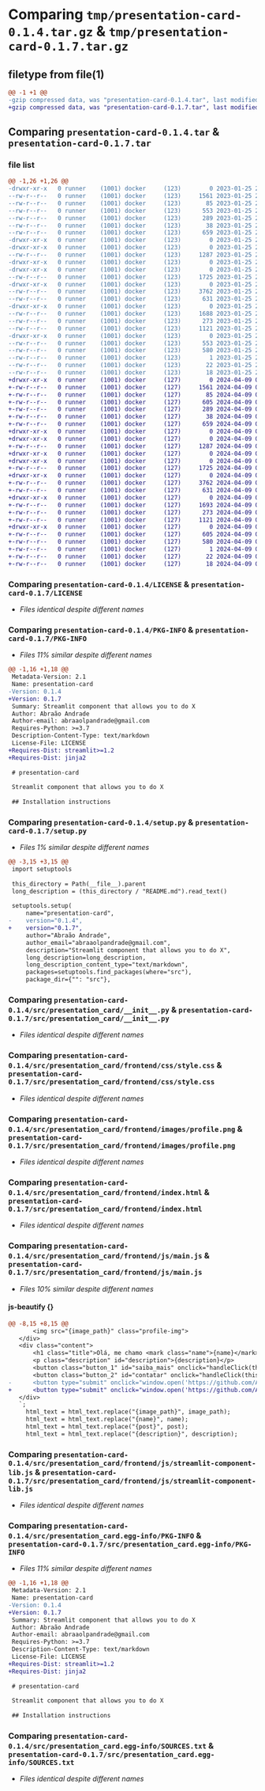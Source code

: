 # Comparing `tmp/presentation-card-0.1.4.tar.gz` & `tmp/presentation-card-0.1.7.tar.gz`

## filetype from file(1)

```diff
@@ -1 +1 @@
-gzip compressed data, was "presentation-card-0.1.4.tar", last modified: Wed Jan 25 22:11:28 2023, max compression
+gzip compressed data, was "presentation-card-0.1.7.tar", last modified: Tue Apr  9 04:35:49 2024, max compression
```

## Comparing `presentation-card-0.1.4.tar` & `presentation-card-0.1.7.tar`

### file list

```diff
@@ -1,26 +1,26 @@
-drwxr-xr-x   0 runner    (1001) docker     (123)        0 2023-01-25 22:11:28.028640 presentation-card-0.1.4/
--rw-r--r--   0 runner    (1001) docker     (123)     1561 2023-01-25 22:11:19.000000 presentation-card-0.1.4/LICENSE
--rw-r--r--   0 runner    (1001) docker     (123)       85 2023-01-25 22:11:19.000000 presentation-card-0.1.4/MANIFEST.in
--rw-r--r--   0 runner    (1001) docker     (123)      553 2023-01-25 22:11:28.028640 presentation-card-0.1.4/PKG-INFO
--rw-r--r--   0 runner    (1001) docker     (123)      289 2023-01-25 22:11:19.000000 presentation-card-0.1.4/README.md
--rw-r--r--   0 runner    (1001) docker     (123)       38 2023-01-25 22:11:28.028640 presentation-card-0.1.4/setup.cfg
--rw-r--r--   0 runner    (1001) docker     (123)      659 2023-01-25 22:11:19.000000 presentation-card-0.1.4/setup.py
-drwxr-xr-x   0 runner    (1001) docker     (123)        0 2023-01-25 22:11:28.028640 presentation-card-0.1.4/src/
-drwxr-xr-x   0 runner    (1001) docker     (123)        0 2023-01-25 22:11:28.028640 presentation-card-0.1.4/src/presentation_card/
--rw-r--r--   0 runner    (1001) docker     (123)     1287 2023-01-25 22:11:19.000000 presentation-card-0.1.4/src/presentation_card/__init__.py
-drwxr-xr-x   0 runner    (1001) docker     (123)        0 2023-01-25 22:11:28.028640 presentation-card-0.1.4/src/presentation_card/frontend/
-drwxr-xr-x   0 runner    (1001) docker     (123)        0 2023-01-25 22:11:28.028640 presentation-card-0.1.4/src/presentation_card/frontend/css/
--rw-r--r--   0 runner    (1001) docker     (123)     1725 2023-01-25 22:11:19.000000 presentation-card-0.1.4/src/presentation_card/frontend/css/style.css
-drwxr-xr-x   0 runner    (1001) docker     (123)        0 2023-01-25 22:11:28.028640 presentation-card-0.1.4/src/presentation_card/frontend/images/
--rw-r--r--   0 runner    (1001) docker     (123)     3762 2023-01-25 22:11:19.000000 presentation-card-0.1.4/src/presentation_card/frontend/images/profile.png
--rw-r--r--   0 runner    (1001) docker     (123)      631 2023-01-25 22:11:19.000000 presentation-card-0.1.4/src/presentation_card/frontend/index.html
-drwxr-xr-x   0 runner    (1001) docker     (123)        0 2023-01-25 22:11:28.028640 presentation-card-0.1.4/src/presentation_card/frontend/js/
--rw-r--r--   0 runner    (1001) docker     (123)     1688 2023-01-25 22:11:19.000000 presentation-card-0.1.4/src/presentation_card/frontend/js/main.js
--rw-r--r--   0 runner    (1001) docker     (123)      273 2023-01-25 22:11:19.000000 presentation-card-0.1.4/src/presentation_card/frontend/js/script.js
--rw-r--r--   0 runner    (1001) docker     (123)     1121 2023-01-25 22:11:19.000000 presentation-card-0.1.4/src/presentation_card/frontend/js/streamlit-component-lib.js
-drwxr-xr-x   0 runner    (1001) docker     (123)        0 2023-01-25 22:11:28.028640 presentation-card-0.1.4/src/presentation_card.egg-info/
--rw-r--r--   0 runner    (1001) docker     (123)      553 2023-01-25 22:11:27.000000 presentation-card-0.1.4/src/presentation_card.egg-info/PKG-INFO
--rw-r--r--   0 runner    (1001) docker     (123)      580 2023-01-25 22:11:27.000000 presentation-card-0.1.4/src/presentation_card.egg-info/SOURCES.txt
--rw-r--r--   0 runner    (1001) docker     (123)        1 2023-01-25 22:11:27.000000 presentation-card-0.1.4/src/presentation_card.egg-info/dependency_links.txt
--rw-r--r--   0 runner    (1001) docker     (123)       22 2023-01-25 22:11:27.000000 presentation-card-0.1.4/src/presentation_card.egg-info/requires.txt
--rw-r--r--   0 runner    (1001) docker     (123)       18 2023-01-25 22:11:27.000000 presentation-card-0.1.4/src/presentation_card.egg-info/top_level.txt
+drwxr-xr-x   0 runner    (1001) docker     (127)        0 2024-04-09 04:35:49.339890 presentation-card-0.1.7/
+-rw-r--r--   0 runner    (1001) docker     (127)     1561 2024-04-09 04:35:37.000000 presentation-card-0.1.7/LICENSE
+-rw-r--r--   0 runner    (1001) docker     (127)       85 2024-04-09 04:35:37.000000 presentation-card-0.1.7/MANIFEST.in
+-rw-r--r--   0 runner    (1001) docker     (127)      605 2024-04-09 04:35:49.339890 presentation-card-0.1.7/PKG-INFO
+-rw-r--r--   0 runner    (1001) docker     (127)      289 2024-04-09 04:35:37.000000 presentation-card-0.1.7/README.md
+-rw-r--r--   0 runner    (1001) docker     (127)       38 2024-04-09 04:35:49.339890 presentation-card-0.1.7/setup.cfg
+-rw-r--r--   0 runner    (1001) docker     (127)      659 2024-04-09 04:35:37.000000 presentation-card-0.1.7/setup.py
+drwxr-xr-x   0 runner    (1001) docker     (127)        0 2024-04-09 04:35:49.335890 presentation-card-0.1.7/src/
+drwxr-xr-x   0 runner    (1001) docker     (127)        0 2024-04-09 04:35:49.335890 presentation-card-0.1.7/src/presentation_card/
+-rw-r--r--   0 runner    (1001) docker     (127)     1287 2024-04-09 04:35:37.000000 presentation-card-0.1.7/src/presentation_card/__init__.py
+drwxr-xr-x   0 runner    (1001) docker     (127)        0 2024-04-09 04:35:49.339890 presentation-card-0.1.7/src/presentation_card/frontend/
+drwxr-xr-x   0 runner    (1001) docker     (127)        0 2024-04-09 04:35:49.339890 presentation-card-0.1.7/src/presentation_card/frontend/css/
+-rw-r--r--   0 runner    (1001) docker     (127)     1725 2024-04-09 04:35:37.000000 presentation-card-0.1.7/src/presentation_card/frontend/css/style.css
+drwxr-xr-x   0 runner    (1001) docker     (127)        0 2024-04-09 04:35:49.339890 presentation-card-0.1.7/src/presentation_card/frontend/images/
+-rw-r--r--   0 runner    (1001) docker     (127)     3762 2024-04-09 04:35:37.000000 presentation-card-0.1.7/src/presentation_card/frontend/images/profile.png
+-rw-r--r--   0 runner    (1001) docker     (127)      631 2024-04-09 04:35:37.000000 presentation-card-0.1.7/src/presentation_card/frontend/index.html
+drwxr-xr-x   0 runner    (1001) docker     (127)        0 2024-04-09 04:35:49.339890 presentation-card-0.1.7/src/presentation_card/frontend/js/
+-rw-r--r--   0 runner    (1001) docker     (127)     1693 2024-04-09 04:35:37.000000 presentation-card-0.1.7/src/presentation_card/frontend/js/main.js
+-rw-r--r--   0 runner    (1001) docker     (127)      273 2024-04-09 04:35:37.000000 presentation-card-0.1.7/src/presentation_card/frontend/js/script.js
+-rw-r--r--   0 runner    (1001) docker     (127)     1121 2024-04-09 04:35:37.000000 presentation-card-0.1.7/src/presentation_card/frontend/js/streamlit-component-lib.js
+drwxr-xr-x   0 runner    (1001) docker     (127)        0 2024-04-09 04:35:49.339890 presentation-card-0.1.7/src/presentation_card.egg-info/
+-rw-r--r--   0 runner    (1001) docker     (127)      605 2024-04-09 04:35:49.000000 presentation-card-0.1.7/src/presentation_card.egg-info/PKG-INFO
+-rw-r--r--   0 runner    (1001) docker     (127)      580 2024-04-09 04:35:49.000000 presentation-card-0.1.7/src/presentation_card.egg-info/SOURCES.txt
+-rw-r--r--   0 runner    (1001) docker     (127)        1 2024-04-09 04:35:49.000000 presentation-card-0.1.7/src/presentation_card.egg-info/dependency_links.txt
+-rw-r--r--   0 runner    (1001) docker     (127)       22 2024-04-09 04:35:49.000000 presentation-card-0.1.7/src/presentation_card.egg-info/requires.txt
+-rw-r--r--   0 runner    (1001) docker     (127)       18 2024-04-09 04:35:49.000000 presentation-card-0.1.7/src/presentation_card.egg-info/top_level.txt
```

### Comparing `presentation-card-0.1.4/LICENSE` & `presentation-card-0.1.7/LICENSE`

 * *Files identical despite different names*

### Comparing `presentation-card-0.1.4/PKG-INFO` & `presentation-card-0.1.7/PKG-INFO`

 * *Files 11% similar despite different names*

```diff
@@ -1,16 +1,18 @@
 Metadata-Version: 2.1
 Name: presentation-card
-Version: 0.1.4
+Version: 0.1.7
 Summary: Streamlit component that allows you to do X
 Author: Abraão Andrade
 Author-email: abraaolpandrade@gmail.com
 Requires-Python: >=3.7
 Description-Content-Type: text/markdown
 License-File: LICENSE
+Requires-Dist: streamlit>=1.2
+Requires-Dist: jinja2
 
 # presentation-card
 
 Streamlit component that allows you to do X
 
 ## Installation instructions
```

### Comparing `presentation-card-0.1.4/setup.py` & `presentation-card-0.1.7/setup.py`

 * *Files 1% similar despite different names*

```diff
@@ -3,15 +3,15 @@
 import setuptools
 
 this_directory = Path(__file__).parent
 long_description = (this_directory / "README.md").read_text()
 
 setuptools.setup(
     name="presentation-card",
-    version="0.1.4",
+    version="0.1.7",
     author="Abraão Andrade",
     author_email="abraaolpandrade@gmail.com",
     description="Streamlit component that allows you to do X",
     long_description=long_description,
     long_description_content_type="text/markdown",
     packages=setuptools.find_packages(where="src"),
     package_dir={"": "src"},
```

### Comparing `presentation-card-0.1.4/src/presentation_card/__init__.py` & `presentation-card-0.1.7/src/presentation_card/__init__.py`

 * *Files identical despite different names*

### Comparing `presentation-card-0.1.4/src/presentation_card/frontend/css/style.css` & `presentation-card-0.1.7/src/presentation_card/frontend/css/style.css`

 * *Files identical despite different names*

### Comparing `presentation-card-0.1.4/src/presentation_card/frontend/images/profile.png` & `presentation-card-0.1.7/src/presentation_card/frontend/images/profile.png`

 * *Files identical despite different names*

### Comparing `presentation-card-0.1.4/src/presentation_card/frontend/index.html` & `presentation-card-0.1.7/src/presentation_card/frontend/index.html`

 * *Files identical despite different names*

### Comparing `presentation-card-0.1.4/src/presentation_card/frontend/js/main.js` & `presentation-card-0.1.7/src/presentation_card/frontend/js/main.js`

 * *Files 10% similar despite different names*

#### js-beautify {}

```diff
@@ -8,15 +8,15 @@
       <img src="{image_path}" class="profile-img">
   </div>
   <div class="content">
       <h1 class="title">Olá, me chamo <mark class="name">{name}</mark> <br>e sou <mark class="post">{post}</mark>.</h2>
       <p class="description" id="description">{description}</p>
       <button class="button_1" id="saiba_mais" onclick="handleClick(this)">Saiba mais</button>
       <button class="button_2" id="contatar" onclick="handleClick(this)">Contatar</button>
-      <button type="submit" onclick="window.open('https://github.com/AbraaoAndrade/portfolio_streamlit_sharing/raw/52e5c0272e2b63541bbeb952468765af9d04129a/data/CV_abraao_andrade.pdf')" class="button_3" >Baixar CV</button>
+      <button type="submit" onclick="window.open('https://github.com/AbraaoAndrade/portfolio_streamlit_sharing/raw/4aa709f7878567afd762e18750f2cece57cc5808/data/CV_abraao_andrade_2024.pdf')" class="button_3" >Baixar CV</button>
   </div>
   `;
     html_text = html_text.replace("{image_path}", image_path);
     html_text = html_text.replace("{name}", name);
     html_text = html_text.replace("{post}", post);
     html_text = html_text.replace("{description}", description);
```

### Comparing `presentation-card-0.1.4/src/presentation_card/frontend/js/streamlit-component-lib.js` & `presentation-card-0.1.7/src/presentation_card/frontend/js/streamlit-component-lib.js`

 * *Files identical despite different names*

### Comparing `presentation-card-0.1.4/src/presentation_card.egg-info/PKG-INFO` & `presentation-card-0.1.7/src/presentation_card.egg-info/PKG-INFO`

 * *Files 11% similar despite different names*

```diff
@@ -1,16 +1,18 @@
 Metadata-Version: 2.1
 Name: presentation-card
-Version: 0.1.4
+Version: 0.1.7
 Summary: Streamlit component that allows you to do X
 Author: Abraão Andrade
 Author-email: abraaolpandrade@gmail.com
 Requires-Python: >=3.7
 Description-Content-Type: text/markdown
 License-File: LICENSE
+Requires-Dist: streamlit>=1.2
+Requires-Dist: jinja2
 
 # presentation-card
 
 Streamlit component that allows you to do X
 
 ## Installation instructions
```

### Comparing `presentation-card-0.1.4/src/presentation_card.egg-info/SOURCES.txt` & `presentation-card-0.1.7/src/presentation_card.egg-info/SOURCES.txt`

 * *Files identical despite different names*

